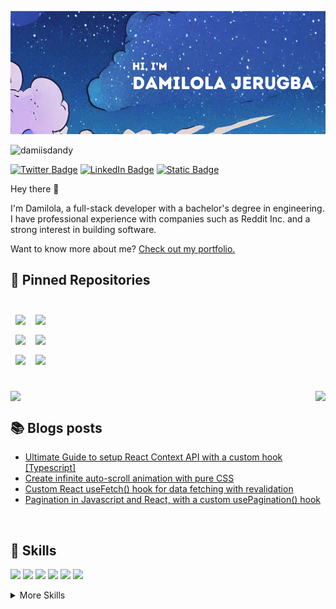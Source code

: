 [![Damiisdandy's GitHub Banner](./assets/images/banner.png)](https://damiisdandy.com)

<img src="https://komarev.com/ghpvc/?username=damiisdandy&label=Profile%20views&color=0e75b6&style=flat" alt="damiisdandy" />

[![Twitter Badge](https://img.shields.io/badge/Twitter-Profile-informational?style=flat&logo=twitter&logoColor=white&color=1CA2F1)](https://twitter.com/realdamiisdandy)
[![LinkedIn Badge](https://img.shields.io/badge/LinkedIn-Profile-informational?style=flat&logo=linkedin&logoColor=white&color=0D76A8)](https://www.linkedin.com/in/damiisdandy/)
[![Static Badge](https://img.shields.io/badge/Portfolio-1CA2F1)](https://www.damiisdandy.com)


Hey there 👋

I'm Damilola, a full-stack developer with a bachelor's degree in engineering. I have professional experience with companies such as Reddit Inc. and a strong interest in building software.


Want to know more about me? [Check out my portfolio.](https://damiisdandy.com/)



## 📌 Pinned Repositories

<br>
<div align="center">
  <div style="display: flex; align-items: center">
    <a href="https://github.com/damiisdandy/use-pagination">
      <img align="center" style="margin:0.5rem" src="https://github-readme-stats.vercel.app/api/pin/?username=damiisdandy&repo=use-pagination&title_color=ffffff&text_color=c9cacc&icon_color=4AB197&bg_color=1A2B37&hide_border=true&border_radius=6" />
    </a>
    <a href="https://github.com/damiisdandy/snake-game">
      <img align="center" style="margin:0.5rem" src="https://github-readme-stats.vercel.app/api/pin/?username=damiisdandy&repo=snake-game&title_color=ffffff&text_color=c9cacc&icon_color=4AB197&bg_color=1A2B37&hide_border=true&border_radius=6" />
    </a>
  </div>
</div>
<div align="center">
  <div style="display: flex; align-items: center">
    <a href="https://github.com/damiisdandy/playlist-converter-api">
      <img align="center" style="margin:0.5rem" src="https://github-readme-stats.vercel.app/api/pin/?username=damiisdandy&repo=playlist-converter-api&title_color=ffffff&text_color=c9cacc&icon_color=4AB197&bg_color=1A2B37&hide_border=true&border_radius=6" />
    </a>
    <a href="https://github.com/damiisdandy/linux-pretty-tree">
      <img align="center" style="margin:0.5rem" src="https://github-readme-stats.vercel.app/api/pin/?username=damiisdandy&repo=linux-pretty-tree&title_color=ffffff&text_color=c9cacc&icon_color=4AB197&bg_color=1A2B37&hide_border=true&border_radius=6" />
    </a>
  </div>
</div>
<div align="center">
  <div style="display: flex; align-items: center">
    <a href="https://github.com/damiisdandy/block-chain-visualization">
      <img align="center" style="margin:0.5rem" src="https://github-readme-stats.vercel.app/api/pin/?username=damiisdandy&repo=block-chain-visualization&title_color=ffffff&text_color=c9cacc&icon_color=4AB197&bg_color=1A2B37&hide_border=true&border_radius=6" />
    </a>
    <a href="https://github.com/damiisdandy/json-2-type">
      <img align="center" style="margin:0.5rem" src="https://github-readme-stats.vercel.app/api/pin/?username=damiisdandy&repo=json-2-type&title_color=ffffff&text_color=c9cacc&icon_color=4AB197&bg_color=1A2B37&hide_border=true&border_radius=6" />
    </a>
  </div>
</div>
<br/>
<br/>

<div align="center">
  <div style="display: flex; justify-content: space-between">
    <img src="https://github-readme-stats.vercel.app/api/top-langs/?username=damiisdandy&layout=compact&show_icons=true&title_color=ffffff&icon_color=34abeb&text_color=daf7dc&bg_color=151515" style="vertical-align: top;" />
    <img src="https://github-readme-stats.vercel.app/api?username=damiisdandy&show_icons=true&title_color=ffffff&icon_color=34abeb&text_color=daf7dc&bg_color=151515" />
  </div>
</div>

## 📚 Blogs posts


- [Ultimate Guide to setup React Context API with a custom hook [Typescript]](https://dev.to/damiisdandy/ultimate-guide-to-setup-react-context-api-with-a-custom-hook-typescript-27kn)
- [Create infinite auto-scroll animation with pure CSS](https://dev.to/damiisdandy/create-infinite-auto-scroll-animation-with-pure-css-2p6j)
- [Custom React useFetch&lpar;&rpar; hook for data fetching with revalidation](https://dev.to/brimble/custom-react-usefetch-hook-for-data-fetching-with-revalidation-f7k)
- [Pagination in Javascript and React, with a custom usePagination&lpar;&rpar; hook](https://dev.to/damiisdandy/pagination-in-javascript-and-react-with-a-custom-usepagination-hook-1mgo)

</br>

## 💼 Skills

![](https://img.shields.io/badge/Code-React-informational?style=flat&logo=react&logoColor=white&color=4AB197)
![](https://img.shields.io/badge/Code-Redux-informational?style=flat&logo=Redux&logoColor=white&color=4AB197)
![](https://img.shields.io/badge/Code-JavaScript-informational?style=flat&logo=JavaScript&logoColor=white&color=4AB197)
![](https://img.shields.io/badge/Code-TypeScript-informational?style=flat&logo=TypeScript&logoColor=white&color=4AB197)
![](https://img.shields.io/badge/Code-Python-informational?style=flat&logo=Python&logoColor=white&color=4AB197)
![](https://img.shields.io/badge/Code-PostgreSQL-informational?style=flat&logo=postgresql&logoColor=white&color=4AB197)

<details>
<summary>More Skills</summary>
<br>

![](https://img.shields.io/badge/Style-CSS-informational?style=flat&logo=css3&logoColor=white&color=4AB197)
![](https://img.shields.io/badge/Style-Tailwind-informational?style=flat&logo=Tailwind-CSS&logoColor=white&color=4AB197)
![](https://img.shields.io/badge/Style-Sass-informational?style=flat&logo=Sass&logoColor=white&color=4AB197)
![](https://img.shields.io/badge/Style-Stylus-informational?style=flat&logo=Stylus&logoColor=white&color=4AB197)
![](https://img.shields.io/badge/Test-Jasmine-informational?style=flat&logo=Jasmine&logoColor=white&color=4AB197)
![](https://img.shields.io/badge/Test-Jest-informational?style=flat&logo=jest&logoColor=white&color=4AB197)
![](https://img.shields.io/badge/Test-Mocha-informational?style=flat&logo=Mocha&logoColor=white&color=4AB197)
![](https://img.shields.io/badge/Test-Cypress-informational?style=flat&logo=Cypress&logoColor=white&color=4AB197)
![](https://img.shields.io/badge/Test-Cypress-informational?style=flat&logo=Cypress&logoColor=white&color=4AB197)
![](https://img.shields.io/badge/Tools-Docker-informational?style=flat&logo=docker&logoColor=white&color=4AB197)
![](https://img.shields.io/badge/Tools-NGINX-informational?style=flat&logo=nginx&logoColor=white&color=4AB197)
![](https://img.shields.io/badge/Tools-Jenkins-informational?style=flat&logo=jenkins&logoColor=white&color=4AB197)
![](https://img.shields.io/badge/Tools-Actions-informational?style=flat&logo=github-actions&logoColor=white&color=4AB197)
![](https://img.shields.io/badge/Tools-NPM-informational?style=flat&logo=npm&logoColor=white&color=4AB197)
![](https://img.shields.io/badge/Tools-Postman-informational?style=flat&logo=Postman&logoColor=white&color=4AB197)
![](https://img.shields.io/badge/Tools-GitLab-informational?style=flat&logo=GitLab&logoColor=white&color=4AB197)
![](https://img.shields.io/badge/Tools-Jira-informational?style=flat&logo=Jira-Software&logoColor=white&color=4AB197)
</details>
